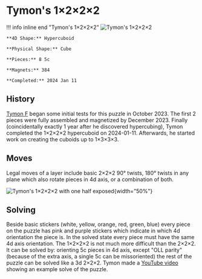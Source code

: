# Tymon's 1×2×2×2

!!! info inline end "Tymon's 1×2×2×2"
    ![Tymon's 1×2×2×2](https://assets.hypercubing.xyz/img/phys/tymon_1x2x2x2.jpeg)

    **4D Shape:** Hypercuboid

    **Physical Shape:** Cube

    **Pieces:** 8 5c

    **Magnets:** 384

    **Completed:** 2024 Jan 11

## History

[Tymon F](https://hypercubing.xyz/leaderboards/solvers/tymofro/) began some initial tests for this puzzle in October 2023. The first 2 pieces were fully assembled and magnetized by December 2023. Finally (coincidentally exactly 1 year after he discovered hypercubing), Tymon completed the 1×2×2×2 hypercuboid on 2024-01-11. Afterwards, he started work on creating the cuboids up to 1×3×3×3.

## Moves

Legal moves of a layer include basic 2×2×2 90° twists, 180° twists in any plane which also rotate pieces in 4d axis, or a combination of both.

![Tymon's 1×2×2×2 with one half exposed](https://assets.hypercubing.xyz/img/phys/tymon_1x2x2x2_split.jpeg){width="50%"}

## Solving

Beside basic stickers (white, yellow, orange, red, green, blue) every piece on the puzzle has pink and purple stickers which indicate in which 4d orientation the piece is. In the solved state every piece must have the same 4d axis orientation.
The 1×2×2×2 is not much more difficult than the 2×2×2. It can be solved by: orienting 5c pieces in 4d axis, except "OLL parity" (because of the extra axis, a single 5c can be missoriented) the rest of the puzzle can be solved like a 3d 2×2×2. Tymon made a [YouTube video](https://youtu.be/lkGgYKrKpi4) showing an example solve of the puzzle.
